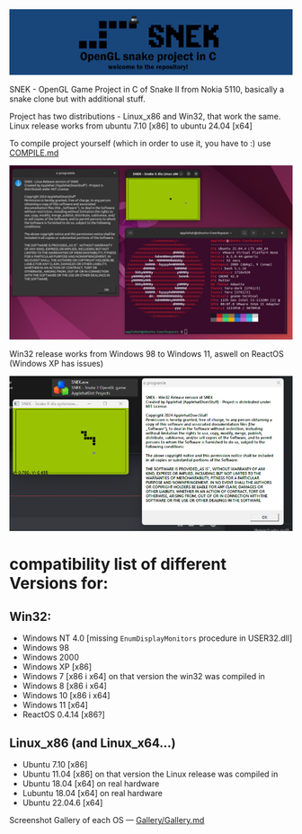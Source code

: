 <div align=center>
  <img src="source/images/banner.png">
</div>

SNEK - OpenGL Game Project in C of Snake II from Nokia 5110, basically a snake clone but with additional stuff.

Project has two distributions - Linux_x86 and Win32, that work the same.
Linux release works from ubuntu 7.10 [x86] to ubuntu 24.04 [x64]

To compile project yourself (which in order to use it, you have to :) use <a href="https://github.com/ApplehatDot/SNEK/blob/main/docs%2FCOMPILE.md">COMPILE.md</a>

<img src="source/images/readme-2.png">

Win32 release works from Windows 98 to Windows 11, aswell on ReactOS (Windows XP has issues)

<img src="source/images/readme-1.png">

# compatibility list of different Versions for:
## Win32:
- Windows NT 4.0 [missing `EnumDisplayMonitors` procedure in USER32.dll]
- Windows 98
- Windows 2000
- Windows XP [x86]
- Windows 7 [x86 i x64] on that version the win32 was compiled in
- Windows 8 [x86 i x64]
- Windows 10 [x86 i x64]
- Windows 11 [x64]
- ReactOS 0.4.14 [x86?]

## Linux_x86 (and Linux_x64...)
- Ubuntu 7.10 [x86]
- Ubuntu 11.04 [x86] on that version the Linux release was compiled in
- Ubuntu 18.04 [x64] on real hardware
- Lubuntu 18.04 [x64] on real hardware
- Ubuntu 22.04.6 [x64] 

Screenshot Gallery of each OS — <a href="https://github.com/ApplehatDot/SNEK/blob/main/Gallery%2FGallery.md">Gallery/Gallery.md</a>

